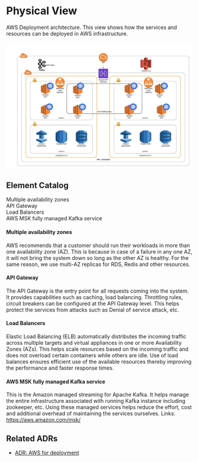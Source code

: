 # Physical View
AWS Deployment architecture. This view shows how the services and resources can be deployed in AWS infrastructure. 

![Physical View Architecture](../images/physical_view.jpeg)

## Element Catalog 
Multiple availability zones <br />
API Gateway <br />
Load Balancers <br />
AWS MSK fully managed Kafka service <br />

#### Multiple availability zones
AWS recommends that a customer should run their workloads in more than one availability zone (AZ). 
This is because in case of a failure in any one AZ, it will not bring the system down so long as the other AZ is healthy.
For the same reason, we use multi-AZ replicas for RDS, Redis and other resources.

#### API Gateway
The API Gateway is the entry point for all requests coming into the system. It provides capabilities such as caching, load balancing. 
Throttling rules, circuit breakers can be configured at the API Gateway level. 
This helps protect the services from attacks such as Denial of service attack, etc.

#### Load Balancers
Elastic Load Balancing (ELB) automatically distributes the incoming traffic across multiple targets 
and virtual appliances in one or more Availability Zones (AZs). This helps scale resources based on the incoming traffic and 
does not overload certain containers while others are idle. Use of load balances ensures efficient use of the available resources 
thereby improving the performance and faster response times.

#### AWS MSK fully managed Kafka service
This is the Amazon managed streaming for Apache Kafka. It helps manage the entire infrastructure associated with running Kafka instance including zookeeper, etc.
Using these managed services helps reduce the effort, cost and additional overhead of maintaining the services ourselves.
Links: https://aws.amazon.com/msk/
 
## Related ADRs 
- [ADR: AWS for deployment](../adrs/AWS_for_deployment.md)
